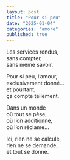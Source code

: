 ```yaml
---
layout: post
title: "Pour si peu"
date: "2025-01-04"
categories: "amore"
published: true
---
```


Les services rendus,  
sans compter,  
sans même savoir.  

Pour si peu, l’amour,  
exclusivement donné…  
et pourtant,  
ça compte tellement.  

Dans un monde  
où tout se pèse,  
où l’on additionne,  
où l’on réclame…  

Ici, rien ne se calcule,  
rien ne se demande,  
et tout se donne.  
